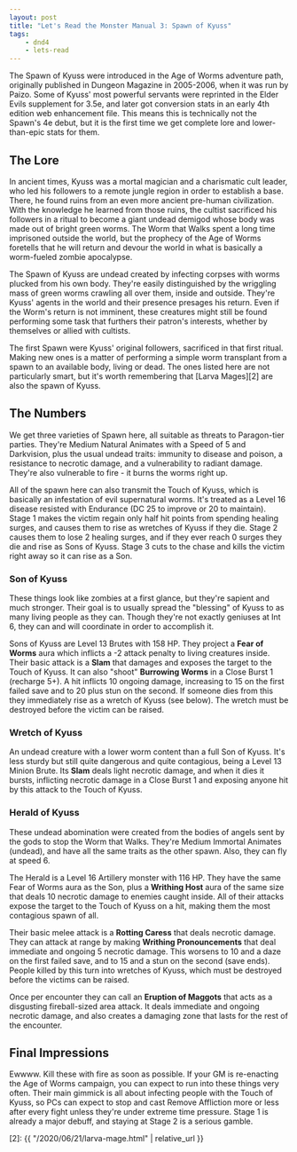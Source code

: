 ```yaml
---
layout: post
title: "Let's Read the Monster Manual 3: Spawn of Kyuss"
tags:
    - dnd4
    - lets-read
---
```


The Spawn of Kyuss were introduced in the Age of Worms adventure path,
originally published in Dungeon Magazine in 2005-2006, when it was run by
Paizo. Some of Kyuss' most powerful servants were reprinted in the Elder Evils
supplement for 3.5e, and later got conversion stats in an early 4th edition web
enhancement file. This means this is technically not the Spawn's 4e debut, but
it is the first time we get complete lore and lower-than-epic stats for them.

## The Lore

In ancient times, Kyuss was a mortal magician and a charismatic cult leader, who
led his followers to a remote jungle region in order to establish a base. There,
he found ruins from an even more ancient pre-human civilization. With the
knowledge he learned from those ruins, the cultist sacrificed his followers in a
ritual to become a giant undead demigod whose body was made out of bright green
worms. The Worm that Walks spent a long time imprisoned outside the world, but
the prophecy of the Age of Worms foretells that he will return and devour the
world in what is basically a worm-fueled zombie apocalypse.

The Spawn of Kyuss are undead created by infecting corpses with worms plucked
from his own body. They're easily distinguished by the wriggling mass of green
worms crawling all over them, inside and outside. They're Kyuss' agents in the
world and their presence presages his return. Even if the Worm's return is not
imminent, these creatures might still be found performing some task that
furthers their patron's interests, whether by themselves or allied with
cultists.

The first Spawn were Kyuss' original followers, sacrificed in that first
ritual. Making new ones is a matter of performing a simple worm transplant from
a spawn to an available body, living or dead. The ones listed here are not
particularly smart, but it's worth remembering that [Larva Mages][2] are also
the spawn of Kyuss.

## The Numbers

We get three varieties of Spawn here, all suitable as threats to Paragon-tier
parties. They're Medium Natural Animates with a Speed of 5 and Darkvision, plus
the usual undead traits: immunity to disease and poison, a resistance to
necrotic damage, and a vulnerability to radiant damage. They're also vulnerable
to fire - it burns the worms right up.

All of the spawn here can also transmit the Touch of Kyuss, which is basically
an infestation of evil supernatural worms. It's treated as a Level 16 disease
resisted with Endurance (DC 25 to improve or 20 to maintain). Stage 1 makes the
victim regain only half hit points from spending healing surges, and causes them
to rise as wretches of Kyuss if they die. Stage 2 causes them to lose 2 healing
surges, and if they ever reach 0 surges they die and rise as Sons of
Kyuss. Stage 3 cuts to the chase and kills the victim right away so it can rise
as a Son.

### Son of Kyuss

These things look like zombies at a first glance, but they're sapient and much
stronger. Their goal is to usually spread the "blessing" of Kyuss to as many
living people as they can. Though they're not exactly geniuses at Int 6, they
can and will coordinate in order to accomplish it.

Sons of Kyuss are Level 13 Brutes with 158 HP. They project a **Fear of Worms**
aura which inflicts a -2 attack penalty to living creatures inside. Their basic
attack is a **Slam** that damages and exposes the target to the Touch of
Kyuss. It can also "shoot" **Burrowing Worms** in a Close Burst 1 (recharge
5+). A hit inflicts 10 ongoing damage, increasing to 15 on the first failed save
and to 20 plus stun on the second. If someone dies from this they immediately
rise as a wretch of Kyuss (see below). The wretch must be destroyed before the
victim can be raised.

### Wretch of Kyuss

An undead creature with a lower worm content than a full Son of Kyuss. It's less
sturdy but still quite dangerous and quite contagious, being a Level 13 Minion
Brute. Its **Slam** deals light necrotic damage, and when it dies it bursts,
inflicting necrotic damage in a Close Burst 1 and exposing anyone hit by this
attack to the Touch of Kyuss.

### Herald of Kyuss

These undead abomination were created from the bodies of angels sent by the gods
to stop the Worm that Walks. They're Medium Immortal Animates (undead), and have
all the same traits as the other spawn. Also, they can fly at speed 6.

The Herald is a Level 16 Artillery monster with 116 HP. They have the same Fear
of Worms aura as the Son, plus a **Writhing Host** aura of the same size that
deals 10 necrotic damage to enemies caught inside. All of their attacks expose
the target to the Touch of Kyuss on a hit, making them the most contagious spawn
of all.

Their basic melee attack is a **Rotting Caress** that deals necrotic
damage. They can attack at range by making **Writhing Pronouncements** that deal
immediate and ongoing 5 necrotic damage. This worsens to 10 and a daze on the
first failed save, and to 15 and a stun on the second (save ends). People killed
by this turn into wretches of Kyuss, which must be destroyed before the victims
can be raised.

Once per encounter they can call an **Eruption of Maggots** that acts as a
disgusting fireball-sized area attack. It deals immediate and ongoing necrotic
damage, and also creates a damaging zone that lasts for the rest of the
encounter.

## Final Impressions

Ewwww. Kill these with fire as soon as possible. If your GM is re-enacting the
Age of Worms campaign, you can expect to run into these things very often. Their
main gimmick is all about infecting people with the Touch of Kyuss, so PCs can
expect to stop and cast Remove Affliction more or less after every fight unless
they're under extreme time pressure. Stage 1 is already a major debuff, and
staying at Stage 2 is a serious gamble.


[2]: {{ "/2020/06/21/larva-mage.html" | relative_url }}
